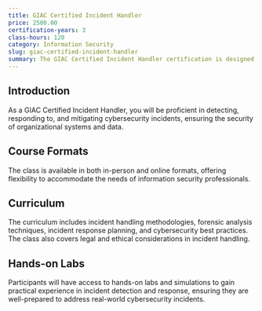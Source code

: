 ```yaml
---
title: GIAC Certified Incident Handler
price: 2500.00
certification-years: 3
class-hours: 120
category: Information Security
slug: giac-certified-incident-handler
summary: The GIAC Certified Incident Handler certification is designed for information security professionals seeking expertise in incident detection, response, and management. This comprehensive class covers incident handling methodologies, forensic analysis, and cybersecurity best practices. It equips candidates with the skills needed to effectively respond to and manage cybersecurity incidents.
---
```


## Introduction

As a GIAC Certified Incident Handler, you will be proficient in detecting, responding to, and mitigating cybersecurity incidents, ensuring the security of organizational systems and data.

## Course Formats

The class is available in both in-person and online formats, offering flexibility to accommodate the needs of information security professionals.

## Curriculum

The curriculum includes incident handling methodologies, forensic analysis techniques, incident response planning, and cybersecurity best practices. The class also covers legal and ethical considerations in incident handling.

## Hands-on Labs

Participants will have access to hands-on labs and simulations to gain practical experience in incident detection and response, ensuring they are well-prepared to address real-world cybersecurity incidents.

